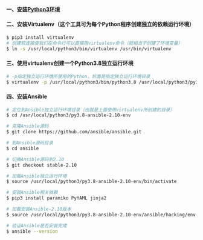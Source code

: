#### 一、[安装Python3环境](https://github.com/firechiang/python-study/blob/main/README.md)

#### 二、安装Virtualenv（这个工具可为每个Python程序创建独立的依赖运行环境）
```bash
$ pip3 install virtualenv
# 创建软连接使我们在命令行可以直接用virtualenv命令（就相当于创建了环境变量）
$ ln -s /usr/local/python3/bin/virtualenv /usr/bin/virtualenv
```

#### 三、使用virtualenv创建一个Python3.8独立运行环境
```bash
# -p指定独立运行环境所使用的Python，后面是指定独立运行环境目录
$ virtualenv -p /usr/local/python3/bin/python3.8 /usr/local/python3/py3.8-ansible-2.10-env
```

#### 四、安装Ansible
```bash
# 定位到Ansible独立运行环境目录（也就是上面使用virtualenv所创建的目录）
$ cd /usr/local/python3/py3.8-ansible-2.10-env

# 克隆Ansible源码
$ git clone https://github.com/ansible/ansible.git

# 到Ansible源码目录
$ cd ansible

# 切换Ansible源码到2.10
$ git checkout stable-2.10

# 加载Ansible独立运行环境
$ source /usr/local/python3/py3.8-ansible-2.10-env/bin/activate

# 安装Ansible相关依赖
$ pip3 install paramiko PyYAML jinja2

# 加载安装Ansible-2.10版本
$ source /usr/local/python3/py3.8-ansible-2.10-env/ansible/hacking/env-setup -q

# 验证Ansible是否安装完成
$ ansible --version
```
